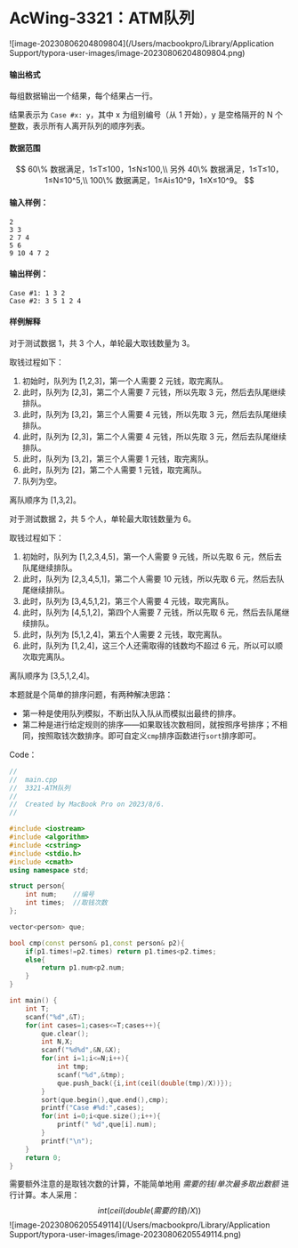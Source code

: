 # AcWing-3321：ATM队列

![image-20230806204809804](/Users/macbookpro/Library/Application Support/typora-user-images/image-20230806204809804.png)

#### 输出格式

每组数据输出一个结果，每个结果占一行。

结果表示为 `Case #x: y`，其中 x 为组别编号（从 1 开始），y 是空格隔开的 N 个整数，表示所有人离开队列的顺序列表。

#### 数据范围

$$
60\% 数据满足，1≤T≤100，1≤N≤100,\\
另外 40\% 数据满足，1≤T≤10，1≤N≤10^5,\\
100\% 数据满足，1≤Ai≤10^9，1≤X≤10^9。
$$

#### 输入样例：

```
2
3 3
2 7 4
5 6
9 10 4 7 2
```

#### 输出样例：

```
Case #1: 1 3 2
Case #2: 3 5 1 2 4
```

#### 样例解释

对于测试数据 1，共 3 个人，单轮最大取钱数量为 3。

取钱过程如下：

1. 初始时，队列为 [1,2,3]，第一个人需要 2 元钱，取完离队。
2. 此时，队列为 [2,3]，第二个人需要 7 元钱，所以先取 3 元，然后去队尾继续排队。
3. 此时，队列为 [3,2]，第三个人需要 4 元钱，所以先取 3 元，然后去队尾继续排队。
4. 此时，队列为 [2,3]，第二个人需要 4 元钱，所以先取 3 元，然后去队尾继续排队。
5. 此时，队列为 [3,2]，第三个人需要 1 元钱，取完离队。
6. 此时，队列为 [2]，第二个人需要 1 元钱，取完离队。
7. 队列为空。

离队顺序为 [1,3,2]。

对于测试数据 2，共 5 个人，单轮最大取钱数量为 6。

取钱过程如下：

1. 初始时，队列为 [1,2,3,4,5]，第一个人需要 9 元钱，所以先取 6 元，然后去队尾继续排队。
2. 此时，队列为 [2,3,4,5,1]，第二个人需要 10 元钱，所以先取 6 元，然后去队尾继续排队。
3. 此时，队列为 [3,4,5,1,2]，第三个人需要 4 元钱，取完离队。
4. 此时，队列为 [4,5,1,2]，第四个人需要 7 元钱，所以先取 6 元，然后去队尾继续排队。
5. 此时，队列为 [5,1,2,4]，第五个人需要 2 元钱，取完离队。
6. 此时，队列为 [1,2,4]，这三个人还需取得的钱数均不超过 6 元，所以可以顺次取完离队。

离队顺序为 [3,5,1,2,4]。



本题就是个简单的排序问题，有两种解决思路：

- 第一种是使用队列模拟，不断出队入队从而模拟出最终的排序。
- 第二种是进行给定规则的排序——如果取钱次数相同，就按照序号排序；不相同，按照取钱次数排序。即可自定义`cmp`排序函数进行`sort`排序即可。

Code：

```c++
//
//  main.cpp
//  3321-ATM队列
//
//  Created by MacBook Pro on 2023/8/6.
//

#include <iostream>
#include <algorithm>
#include <cstring>
#include <stdio.h>
#include <cmath>
using namespace std;

struct person{
    int num;    //编号
    int times;  //取钱次数
};

vector<person> que;

bool cmp(const person& p1,const person& p2){
    if(p1.times!=p2.times) return p1.times<p2.times;
    else{
        return p1.num<p2.num;
    }
}

int main() {
    int T;
    scanf("%d",&T);
    for(int cases=1;cases<=T;cases++){
        que.clear();
        int N,X;
        scanf("%d%d",&N,&X);
        for(int i=1;i<=N;i++){
            int tmp;
            scanf("%d",&tmp);
            que.push_back({i,int(ceil(double(tmp)/X))});
        }
        sort(que.begin(),que.end(),cmp);
        printf("Case #%d:",cases);
        for(int i=0;i<que.size();i++){
            printf(" %d",que[i].num);
        }
        printf("\n");
    }
    return 0;
}

```

需要额外注意的是取钱次数的计算，不能简单地用 $需要的钱/单次最多取出数额$ 进行计算。本人采用：
$$
int(ceil(double(需要的钱)/X))
$$
![image-20230806205549114](/Users/macbookpro/Library/Application Support/typora-user-images/image-20230806205549114.png)